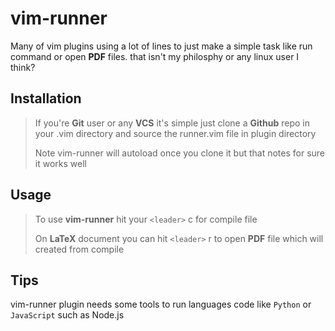 # vim-runner

Many of vim plugins using a lot of lines to just make a simple task like run command or open **PDF** files. that isn't my philosphy or any linux user I think? 

## Installation
> If you're **Git** user or any **VCS** it's simple just clone a **Github** repo in your .vim directory and source the runner.vim file in plugin directory
>
>Note vim-runner will autoload once you clone it but that notes for sure it works well
## Usage

> To use **vim-runner** hit your `<leader>` c for compile file
>
> On **LaTeX** document you can hit `<leader>` r to open **PDF** file which will created from compile

## Tips
vim-runner plugin needs some tools to run languages code like `Python` or `JavaScript` such as Node.js
